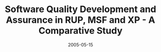 ---
abstract: ''
authors:
- Wolfgang Zuser
- Stefan Heil
- Thomas Grechenig
date: '2005-05-15'
featured: false
links:
- name: Publik
  url: https://publik.tuwien.ac.at/showentry.php?ID=139692&lang=2
publication: 'Talk: Workshop on Software Quality, St. Louis, Missouri; 05-15-2005
  - 05-21-2005; in: "Proc. 3rd Workshop on Software Quality in conjunction with ICSE
  2005", ACM Press, (2005), ISBN: 1-59593-122-8; 29 - 34'
publication_types:
- '1'
publishDate: '2005-05-15'
title: Software Quality Development and Assurance in RUP, MSF and XP - A Comparative
  Study
url_pdf: ''
---